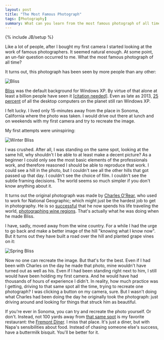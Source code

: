 ```yaml
---
layout: post
title: "The Most Famous Photograph"
tags: [Photography]
summary: What can you learn from the most famous photograph of all time?
---
```

{% include JB/setup %}

Like a lot of people, after I bought my first camera I started looking at the work of famous photographers. It seemed natural enough. At some point, an un-fair question occurred to me. What the most famous photograph of all time?

It turns out, this photograph has been seen by more people than any other:

![Bliss](https://upload.wikimedia.org/wikipedia/en/7/7d/Bliss.png)

[Bliss](https://en.wikipedia.org/wiki/Bliss_%28image%29) was the default background for Windows XP. By virtue of that alone at least a billion people have seen it [[citation needed]](https://xkcd.com/285/). Even as late as 2013, [25 percent](http://www.zdnet.com/article/how-long-before-microsoft-windows-xp-disappears/) of all the desktop computers on the planet still ran Windows XP.

I felt lucky. I lived only 15-minutes away from the place in Sonoma, California where the photo was taken. I would drive out there at lunch and on weekends with my first camera and try to recreate the image.

My first attempts were uninspiring:

<img src="https://c2.staticflickr.com/6/5546/12732868423_07086b58e3_n.jpg"
srcset="https://c2.staticflickr.com/6/5546/12732868423_07086b58e3_m.jpg 240w,
https://c2.staticflickr.com/6/5546/12732868423_07086b58e3_n.jpg 320w,
https://c2.staticflickr.com/6/5546/12732868423_07086b58e3.jpg 500w,
https://c2.staticflickr.com/6/5546/12732868423_07086b58e3_z.jpg 640w" 
sizes="(max-width: 38em) 100vw, 50vw"
alt="Winter Bliss">

I was crushed. After all, I was standing on the same spot, looking at the same hill, why shouldn't I be able to at least make a decent picture? As a beginner I could only see the most basic elements of the professionals work, and therefore reasoned I should be able to reproduce that work. I could see a hill in the photo, but I couldn't see all the other hills that got passed up that day. I couldn't see the choice of film. I couldn't see the subtle framing decisions. The world seems so much simpler if you don't know anything about it.

It turns out the original photograph was made by [Charles O'Rear](https://en.wikipedia.org/wiki/Charles_O%27Rear), who used to work for National Geographic; which might just be the hardest job to get in photography. He is so [successful](http://www.cnet.com/au/news/its-bliss-behind-the-iconic-windows-xp-photo/) that he now spends his life traveling the world, [photographing wine regions](http://framework.latimes.com/2014/05/30/charles-orears-road-to-bliss/#/0). That's actually what he was doing when he made Bliss.

I have, sadly, moved away from the wine country. For a while I had the urge to go back and make a better image of the hill "knowing what I know now". But it turns out they have built a road over the hill and planted grape vines on it:

<img src="https://c2.staticflickr.com/4/3785/13679181035_08dcf77519_n.jpg"
srcset="https://c2.staticflickr.com/4/3785/13679181035_08dcf77519_m.jpg 240w,
https://c2.staticflickr.com/4/3785/13679181035_08dcf77519_n.jpg 320w,
https://c2.staticflickr.com/4/3785/13679181035_08dcf77519.jpg 500w,
https://c2.staticflickr.com/4/3785/13679181035_08dcf77519_z.jpg 640w"
sizes="(max-width: 38em) 100vw, 50vw"
alt="Spring Bliss">

Now no one can recreate the image. But that's for the best. Even if I had been with Charles on the day he made that photo, mine wouldn't have turned out as well as his. Even if I had been standing right next to him, I still would have been holding my first camera. And he would have had thousands of hours of experience I didn't. In reality, how much practice was I getting, driving to that same spot all the time, trying to recreate one photograph? I was clicking a button on my camera, sure. But I wasn't doing what Charles had been doing the day he originally took the photograph: just driving around and looking for things that struck him as beautiful.

If you're ever in Sonoma, you can try and recreate the photo yourself. Or don't. Instead, not 100 yards away from [that same spot](https://tools.wmflabs.org/geohack/geohack.php?pagename=Bliss_%28image%29&params=38_15_00.5_N_122_24_38.9_W_region:NL_type:landmark) is my favorite restaurant: the [Fremont Diner](http://www.yelp.com/biz/the-fremont-diner-sonoma). I miss that place. It's just a diner, but with Napa's sensibilities about food. Instead of chasing someone else's success, have a buttermilk bisquit. You'll be better for it.
